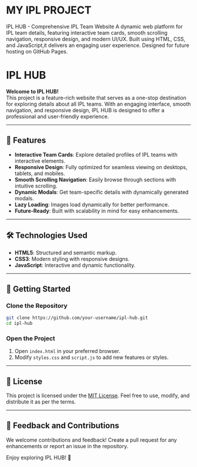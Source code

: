# MY IPL PROJECT
  IPL HUB - Comprehensive IPL Team Website A dynamic web platform for IPL team details, featuring interactive team cards, smooth scrolling navigation, responsive design, and modern UI/UX. Built using HTML, CSS, and JavaScript,it delivers an engaging user experience. Designed for future hosting on GitHub Pages.
  
# IPL HUB  

**Welcome to IPL HUB!**  
This project is a feature-rich website that serves as a one-stop destination for exploring details about all IPL teams. With an engaging interface, smooth navigation, and responsive design, IPL HUB is designed to offer a professional and user-friendly experience.  

---

## 🌟 **Features**  
- **Interactive Team Cards**: Explore detailed profiles of IPL teams with interactive elements.  
- **Responsive Design**: Fully optimized for seamless viewing on desktops, tablets, and mobiles.  
- **Smooth Scrolling Navigation**: Easily browse through sections with intuitive scrolling.  
- **Dynamic Modals**: Get team-specific details with dynamically generated modals.  
- **Lazy Loading**: Images load dynamically for better performance.  
- **Future-Ready**: Built with scalability in mind for easy enhancements.  

---

## 🛠️ **Technologies Used**  
- **HTML5**: Structured and semantic markup.  
- **CSS3**: Modern styling with responsive designs.  
- **JavaScript**: Interactive and dynamic functionality.  

---

## 🚀 **Getting Started**  

### **Clone the Repository**  
```bash  
git clone https://github.com/your-username/ipl-hub.git  
cd ipl-hub  
```  

### **Open the Project**  
1. Open `index.html` in your preferred browser.  
2. Modify `styles.css` and `script.js` to add new features or styles.  

---

## 📜 **License**  
This project is licensed under the [MIT License](LICENSE). Feel free to use, modify, and distribute it as per the terms.  

---

## 💬 **Feedback and Contributions**  
We welcome contributions and feedback! Create a pull request for any enhancements or report an issue in the repository.  

Enjoy exploring IPL HUB! 🌟  
